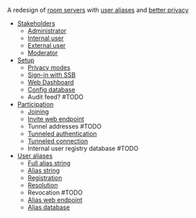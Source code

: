 A redesign of [room servers](https://github.com/staltz/ssb-room) with [user aliases](docs/Alias/Readme.md) and [better privacy](docs/Setup/Privacy%20modes.md)

- [Stakeholders](docs/Stakeholders/Readme.md)
  - [Administrator](docs/Stakeholders/Room%20admin.md)
  - [Internal user](docs/Stakeholders/Internal%20user.md)
  - [External user](docs/Stakeholders/External%20user.md)
  - [Moderator](docs/Stakeholders/Moderator.md)
- [Setup](docs/Setup/Readme.md)
  - [Privacy modes](docs/Setup/Privacy%20modes.md)
  - [Sign-in with SSB](docs/Setup/Sign-in%20with%20SSB.md)
  - [Web Dashboard](docs/Setup/Web%20Dashboard.md)
  - [Config database](docs/Setup/Config%20database.md)
  - Audit feed? #TODO
- [Participation](docs/Participation/Readme.md)
  - [Joining](docs/Participation/Joining.md)
  - [Invite web endpoint](docs/Participation/Invite%20endpoint.md)
  - Tunnel addresses #TODO
  - [Tunneled authentication](docs/Participation/Tunneled%20authentication.md)
  - [Tunneled connection](docs/Participation/Tunneled%20connection.md)
  - Internal user registry database #TODO
- [User aliases](docs/Alias/Readme.md)
  - [Full alias string](docs/Alias/Full%20alias%20string.md)
  - [Alias string](docs/Alias/Alias%20string.md)
  - [Registration](docs/Alias/Registration.md)
  - [Resolution](docs/Alias/Resolution.md)
  - Revocation #TODO
  - [Alias web endpoint](docs/Alias/Web%20endpoint.md)
  - [Alias database](docs/Alias/Alias%20database.md)